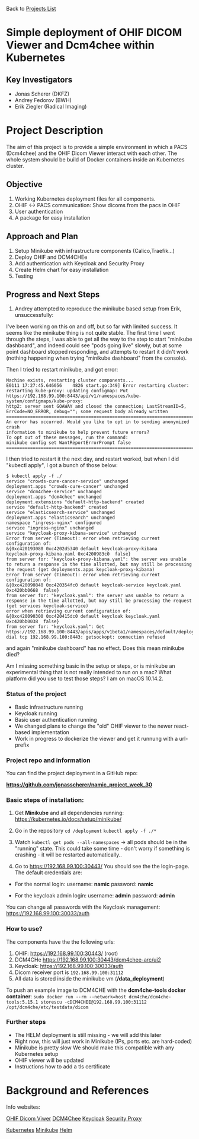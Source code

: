 Back to [Projects List](../../README.md#ProjectsList)

# Simple deployment of OHIF DICOM Viewer and Dcm4chee within Kubernetes

## Key Investigators

- Jonas Scherer (DKFZ)
- Andrey Fedorov (BWH)
- Erik Ziegler (Radical Imaging) 

# Project Description

The aim of this project is to provide a simple environment in which a PACS (Dcm4chee) and the OHIF Dicom Viewer interact with each other. The whole system should be build of Docker containers inside an Kubernetes cluster.


## Objective

1. Working Kubernetes deployment files for all components.
2. OHIF <-> PACS communication: Show dicoms from the pacs in OHIF
3. User authentication
5. A package for easy installation

## Approach and Plan

1. Setup Minikube with infrastructure components (Calico,Traefik...) 
2. Deploy OHIF and DCM4CHEe
3. Add authentication with Keycloak and Security Proxy
4. Create Helm chart for easy installation
5. Testing

## Progress and Next Steps

1. Andrey attempted to reproduce the minikube based setup from Erik, unsuccessfully:

I've been working on this on and off, but so far with limited
success. It seems like the minikube thing is not quite stable. The
first time I went through the steps, I was able to get all the way to
the step to start "minikube dashboard", and indeed could see "pods
going live" slowly, but at some point dashboard stopped responding,
and attempts to restart it didn't work (nothing happening when trying
"minikube dashboard" from the console).

Then I tried to restart minikube, and got error:

```shell
Machine exists, restarting cluster components...
E0111 17:27:45.646056    4826 start.go:349] Error restarting cluster:
restarting kube-proxy: updating configmap: Put
https://192.168.99.100:8443/api/v1/namespaces/kube-system/configmaps/kube-proxy:
http2: server sent GOAWAY and closed the connection; LastStreamID=5,
ErrCode=NO_ERROR, debug=""; some request body already written
================================================================================
An error has occurred. Would you like to opt in to sending anonymized crash
information to minikube to help prevent future errors?
To opt out of these messages, run the command:
minikube config set WantReportErrorPrompt false
================================================================================
```

I then tried to restart it the next day, and restart worked, but when
I did "kubectl apply", I got a bunch of those below:

```shell
$ kubectl apply -f ./
service "crowds-cure-cancer-service" unchanged
deployment.apps "crowds-cure-cancer" unchanged
service "dcm4chee-service" unchanged
deployment.apps "dcm4chee" unchanged
deployment.extensions "default-http-backend" created
service "default-http-backend" created
service "elasticsearch-service" unchanged
deployment.apps "elasticsearch" unchanged
namespace "ingress-nginx" configured
service "ingress-nginx" unchanged
service "keycloak-proxy-kibana-service" unchanged
Error from server (Timeout): error when retrieving current configuration of:
&{0xc420193080 0xc4202d5340 default keycloak-proxy-kibana
keycloak-proxy-kibana.yaml 0xc4200983c0  false}
from server for: "keycloak-proxy-kibana.yaml": the server was unable
to return a response in the time allotted, but may still be processing
the request (get deployments.apps keycloak-proxy-kibana)
Error from server (Timeout): error when retrieving current configuration of:
&{0xc420090840 0xc420354fc0 default keycloak-service keycloak.yaml
0xc420bb0668  false}
from server for: "keycloak.yaml": the server was unable to return a
response in the time allotted, but may still be processing the request
(get services keycloak-service)
error when retrieving current configuration of:
&{0xc420090300 0xc420415dc0 default keycloak keycloak.yaml 0xc420bb0038  false}
from server for: "keycloak.yaml": Get
https://192.168.99.100:8443/apis/apps/v1beta1/namespaces/default/deployments/keycloak:
dial tcp 192.168.99.100:8443: getsockopt: connection refused
```

and again "minikube dashboard" has no effect. Does this mean minikube died?

Am I missing something basic in the setup or steps, or is minikube an
experimental thing that is not really intended to run on a mac? What
platform did you use to test those steps? I am on macOS 10.14.2.


### Status of the project

- Basic infrastructure running
- Keycloak running
- Basic user authentication running
- We changed plans to change the "old" OHIF viewer to the newer react-based implementation
- Work in progress to dockerize the viewer and get it runnung with a url- prefix

### Project repo and information

You can find the project deployment in a GitHub repo:

**https://github.com/jonasscherer/namic_project_week_30**

### Basic steps of installation:

1) Get **Minikube** and all dependencies running: https://kubernetes.io/docs/setup/minikube/

2) Go in the repository
```cd /deployment```
```kubectl apply -f ./* ```

3) Watch  ```kubectl get pods --all-namespaces``` 
-> all pods should be in the "running" state.
This could take some time - don't worry if something is crashing - it will be restarted automatically..

4) Go to https://192.168.99.100:30443/
You should see the the login-page. 
The default credentials are:
- For the normal login:
username: **namic**
password: **namic**

- For the keycloak admin login:
username: **admin**
password: **admin**

You can change all passwords with the Keycloak management:
https://192.168.99.100:30033/auth

### How to use?

The components have the the following urls:
1) OHIF: https://192.168.99.100:30443/ (root)
2) DCM4CHe https://192.168.99.100:30443/dcm4chee-arc/ui2
3) Keycloak: https://192.168.99.100:30033/auth
4) Dicom receiver port is ```192.168.99.100:31112```
5) All data is stored inside the minikube vm (**/data_deployment**)

To push an example image to DCM4CHE with the **dcm4che-tools docker container**:
```sudo docker run --rm --network=host dcm4che/dcm4che-tools:5.15.1 storescu -cDCM4CHEE@192.168.99.100:31112 /opt/dcm4che/etc/testdata/dicom ```


### Further steps
- The HELM deployment is still missing - we will add this later
- Right now, this will just work in Minikube (IPs, ports etc. are hard-coded)
- Minikube is pretty slow
 We should make this compatible with any Kubernetes setup
- OHIF viewer will be updated 
- Instructions how to add a tls certificate


# Background and References

Info websites:

[OHIF Dicom Viwer](https://docs.ohif.org/)
[DCM4Chee](https://github.com/dcm4che/dcm4chee-arc-light)
[Keycloak](https://www.keycloak.org/about.html)
[Security Proxy](https://www.keycloak.org/docs/3.3/server_installation/topics/proxy.html)

[Kubernetes](https://kubernetes.io/docs/concepts/overview/what-is-kubernetes/)
[Minikube](https://kubernetes.io/docs/setup/minikube/)
[Helm](https://helm.sh/)
